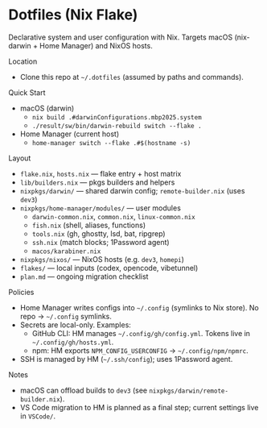 # Dotfiles (Nix Flake)

Declarative system and user configuration with Nix. Targets macOS (nix-darwin + Home Manager) and NixOS hosts.

Location
- Clone this repo at `~/.dotfiles` (assumed by paths and commands).

Quick Start
- macOS (darwin)
  - `nix build .#darwinConfigurations.mbp2025.system`
  - `./result/sw/bin/darwin-rebuild switch --flake .`
- Home Manager (current host)
  - `home-manager switch --flake .#$(hostname -s)`

Layout
- `flake.nix`, `hosts.nix` — flake entry + host matrix
- `lib/builders.nix` — pkgs builders and helpers
- `nixpkgs/darwin/` — shared darwin config; `remote-builder.nix` (uses `dev3`)
- `nixpkgs/home-manager/modules/` — user modules
  - `darwin-common.nix`, `common.nix`, `linux-common.nix`
  - `fish.nix` (shell, aliases, functions)
  - `tools.nix` (gh, ghostty, lsd, bat, ripgrep)
  - `ssh.nix` (match blocks; 1Password agent)
  - `macos/karabiner.nix`
- `nixpkgs/nixos/` — NixOS hosts (e.g. `dev3`, `homepi`)
- `flakes/` — local inputs (codex, opencode, vibetunnel)
- `plan.md` — ongoing migration checklist

Policies
- Home Manager writes configs into `~/.config` (symlinks to Nix store). No repo → `~/.config` symlinks.
- Secrets are local-only. Examples:
  - GitHub CLI: HM manages `~/.config/gh/config.yml`. Tokens live in `~/.config/gh/hosts.yml`.
  - npm: HM exports `NPM_CONFIG_USERCONFIG` → `~/.config/npm/npmrc`.
- SSH is managed by HM (`~/.ssh/config`); uses 1Password agent.

Notes
- macOS can offload builds to `dev3` (see `nixpkgs/darwin/remote-builder.nix`).
- VS Code migration to HM is planned as a final step; current settings live in `VSCode/`.
